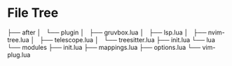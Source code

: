 # File Tree
├── after
│   └── plugin
│       ├── gruvbox.lua
│       ├── lsp.lua
│       ├── nvim-tree.lua
│       ├── telescope.lua
│       └── treesitter.lua
├── init.lua
└── lua
    └── modules
        ├── init.lua
        ├── mappings.lua
        ├── options.lua
        └── vim-plug.lua
